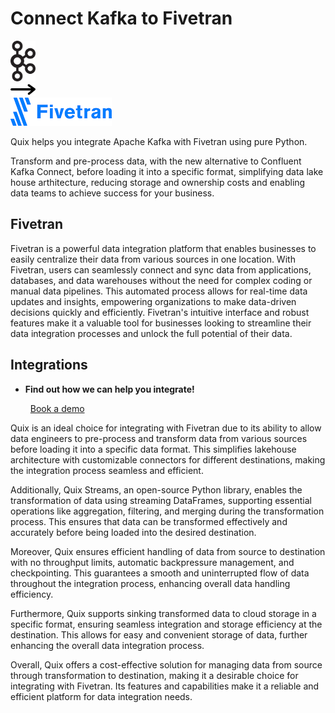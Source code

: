 # Connect Kafka to Fivetran

<div class="connect-images cards blog-grid-card" markdown>
<div>
<img src="../images/kafka_logo.png" width="40px" />
</div>
<div>
<img src="../images/arrow.svg" width="40px" />
</div>
<div>
<img src="./images/fivetran_1.jpg" />
</div>
</div>

Quix helps you integrate Apache Kafka with Fivetran using pure Python.

Transform and pre-process data, with the new alternative to Confluent Kafka Connect, before loading it into a specific format, simplifying data lake house arthitecture, reducing storage and ownership costs and enabling data teams to achieve success for your business.

## Fivetran

Fivetran is a powerful data integration platform that enables businesses to easily centralize their data from various sources in one location. With Fivetran, users can seamlessly connect and sync data from applications, databases, and data warehouses without the need for complex coding or manual data pipelines. This automated process allows for real-time data updates and insights, empowering organizations to make data-driven decisions quickly and efficiently. Fivetran's intuitive interface and robust features make it a valuable tool for businesses looking to streamline their data integration processes and unlock the full potential of their data.

## Integrations

<div class="grid cards" markdown>

- __Find out how we can help you integrate!__

    <a class="md-button md-button--primary" href="https://share.hsforms.com/1iW0TmZzKQMChk0lxd_tGiw4yjw2?__hstc=175542013.2303933fbd746c0ac86d9ccbe9bc9100.1728383268831.1729603416735.1729620918855.31&__hssc=175542013.1.1729620918855&__hsfp=2132701734" target="_blank" style="margin:.5rem;">Book a demo</a>

</div>


Quix is an ideal choice for integrating with Fivetran due to its ability to allow data engineers to pre-process and transform data from various sources before loading it into a specific data format. This simplifies lakehouse architecture with customizable connectors for different destinations, making the integration process seamless and efficient.

Additionally, Quix Streams, an open-source Python library, enables the transformation of data using streaming DataFrames, supporting essential operations like aggregation, filtering, and merging during the transformation process. This ensures that data can be transformed effectively and accurately before being loaded into the desired destination.

Moreover, Quix ensures efficient handling of data from source to destination with no throughput limits, automatic backpressure management, and checkpointing. This guarantees a smooth and uninterrupted flow of data throughout the integration process, enhancing overall data handling efficiency.

Furthermore, Quix supports sinking transformed data to cloud storage in a specific format, ensuring seamless integration and storage efficiency at the destination. This allows for easy and convenient storage of data, further enhancing the overall data integration process.

Overall, Quix offers a cost-effective solution for managing data from source through transformation to destination, making it a desirable choice for integrating with Fivetran. Its features and capabilities make it a reliable and efficient platform for data integration needs.

